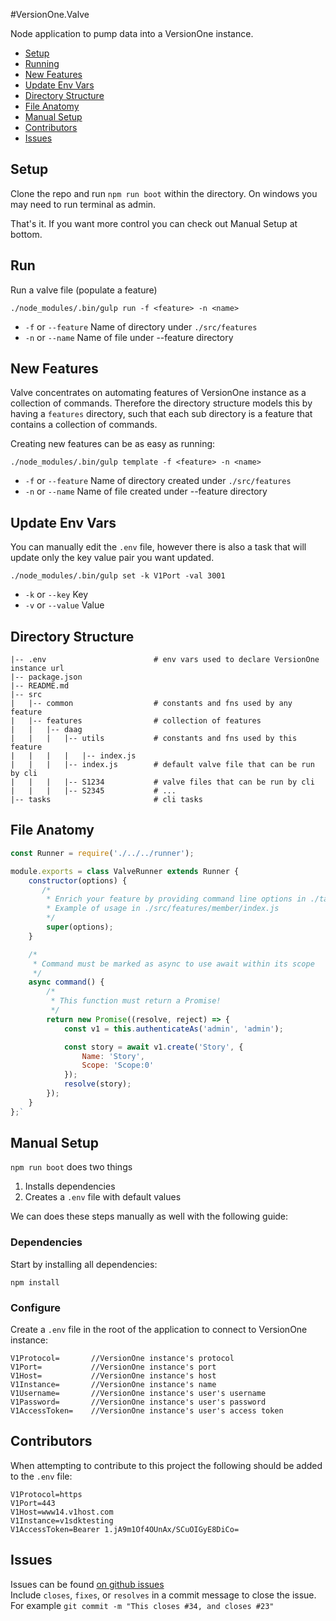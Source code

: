 #VersionOne.Valve

Node application to pump data into a VersionOne instance.

- [Setup](#setup)
- [Running](#run)
- [New Features](#new-features)
- [Update Env Vars](#update-env-vars)
- [Directory Structure](#directory-structure)
- [File Anatomy](#file-anatomy)
- [Manual Setup](#manual-setup)
- [Contributors](#contributors)
- [Issues](#issues)

## Setup
Clone the repo and run `npm run boot` within the directory.
On windows you may need to run terminal as admin.

That's it. If you want more control you can check out Manual Setup at bottom.

## Run
Run a valve file (populate a feature)
```
./node_modules/.bin/gulp run -f <feature> -n <name>
```
- `-f` or `--feature` Name of directory under `./src/features`
- `-n` or `--name` Name of file under --feature directory

## New Features
Valve concentrates on automating features of VersionOne instance as a collection of commands.
Therefore the directory structure models this by having a `features` directory,
such that each sub directory is a feature that contains a collection of commands.

Creating new features can be as easy as running:
```
./node_modules/.bin/gulp template -f <feature> -n <name>
```
- `-f` or `--feature` Name of directory created under `./src/features`
- `-n` or `--name` Name of file created under --feature directory

## Update Env Vars

You can manually edit the `.env` file, however there is also a task that
will update only the key value pair you want updated.

```
./node_modules/.bin/gulp set -k V1Port -val 3001
```
- `-k` or `--key` Key
- `-v` or `--value` Value

## Directory Structure
```
|-- .env                        # env vars used to declare VersionOne instance url
|-- package.json
|-- README.md
|-- src
|   |-- common                  # constants and fns used by any feature
|   |-- features                # collection of features
|   |   |-- daag                
|   |   |   |-- utils           # constants and fns used by this feature
|   |   |   |   |-- index.js
|   |   |   |-- index.js        # default valve file that can be run by cli
|   |   |   |-- S1234           # valve files that can be run by cli
|   |   |   |-- S2345           # ...
|-- tasks                       # cli tasks

```

## File Anatomy
```js
const Runner = require('./../../runner');

module.exports = class ValveRunner extends Runner {
    constructor(options) {
       /*
        * Enrich your feature by providing command line options in ./tasks/opts.js
        * Example of usage in ./src/features/member/index.js
        */
        super(options);
    }

    /*
     * Command must be marked as async to use await within its scope
     */
    async command() {
        /*
         * This function must return a Promise!
         */
        return new Promise((resolve, reject) => {
            const v1 = this.authenticateAs('admin', 'admin');

            const story = await v1.create('Story', {
                Name: 'Story',
                Scope: 'Scope:0'
            });
            resolve(story);
        });
    }
};`

```


## Manual Setup

`npm run boot` does two things  
1. Installs dependencies  
2. Creates a `.env` file with default values  

We can does these steps manually as well with the following guide:

### Dependencies
Start by installing all dependencies:
```
npm install
```

### Configure
Create a `.env` file in the root of the application to connect to VersionOne instance:

```
V1Protocol=       //VersionOne instance's protocol
V1Port=           //VersionOne instance's port
V1Host=           //VersionOne instance's host
V1Instance=       //VersionOne instance's name
V1Username=       //VersionOne instance's user's username
V1Password=       //VersionOne instance's user's password
V1AccessToken=    //VersionOne instance's user's access token
```

## Contributors

When attempting to contribute to this project the following should be added to the `.env` file:

```
V1Protocol=https
V1Port=443
V1Host=www14.v1host.com
V1Instance=v1sdktesting
V1AccessToken=Bearer 1.jA9m1Of4OUnAx/SCuOIGyE8DiCo=
```

## Issues

Issues can be found [on github issues](https://github.com/walkerrandolphsmith/VersionOne.Valve/issues)  
Include `closes`, `fixes`, or `resolves` in a commit message to close the issue.
For example `git commit -m "This closes #34, and closes #23"`
